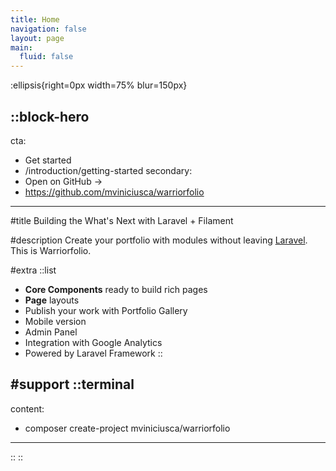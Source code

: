 ```yaml
---
title: Home
navigation: false
layout: page
main:
  fluid: false
---
```


:ellipsis{right=0px width=75% blur=150px}

::block-hero
---
cta:
  - Get started
  - /introduction/getting-started
secondary:
  - Open on GitHub →
  - https://github.com/mviniciusca/warriorfolio
---

#title
Building the What's Next with Laravel + Filament

#description
Create your portfolio with modules without leaving [Laravel](https://laravel.com). This is Warriorfolio.

#extra
  ::list
  - **Core Components** ready to build rich pages
  - **Page** layouts
  - Publish your work with Portfolio Gallery
  - Mobile version
  - Admin Panel
  - Integration with Google Analytics
  - Powered by Laravel Framework
  ::

#support
  ::terminal
  ---
  content:
  - composer create-project mviniciusca/warriorfolio
  ---
  ::
::